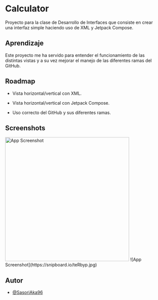 
# Calculator

Proyecto para la clase de Desarrollo de Interfaces que consiste en crear una interfaz simple haciendo uso de XML y Jetpack Compose.


## Aprendizaje

Este proyecto me ha servido para entender el funcionamiento de las distintas vistas y a su vez mejorar el manejo de las diferentes ramas del GitHub.


## Roadmap

- Vista horizontal/vertical con XML.

- Vista horizontal/vertical con Jetpack Compose.

- Uso correcto del GitHub y sus diferentes ramas.


## Screenshots

<img src="https://snipboard.io/2ZnYeL.jpg" alt="App Screenshot" width="400">
![App Screenshot](https://snipboard.io/teRbyp.jpg)


## Autor

- [@SasoriAka96](https://github.com/SasoriAka96)
